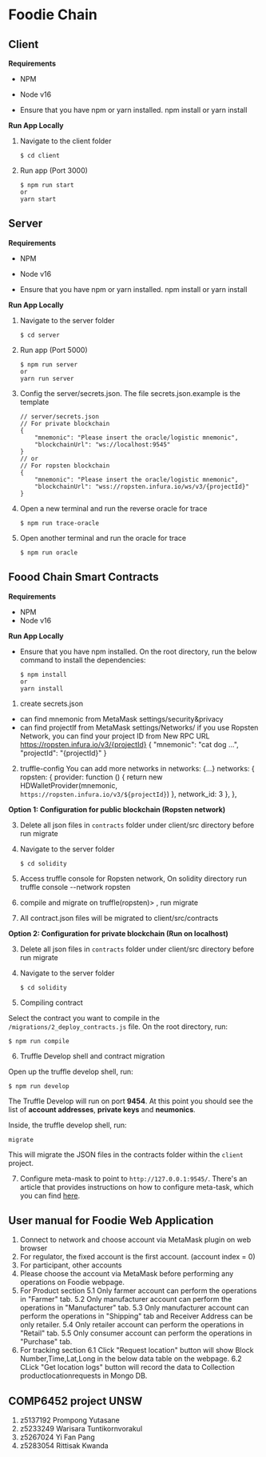 # Foodie Chain

## Client
**Requirements**
- NPM
- Node v16

- Ensure that you have npm or yarn installed.
npm install
or
yarn install

**Run App Locally**

1. Navigate to the client folder

    ```
    $ cd client
    ```

2. Run app (Port 3000)

    ```
    $ npm run start
    or
    yarn start
    ```
## Server
**Requirements**
- NPM
- Node v16

- Ensure that you have npm or yarn installed.
npm install
or
yarn install

**Run App Locally**

1. Navigate to the server folder

    ```
    $ cd server
    ```

2. Run app (Port 5000)

    ```
    $ npm run server
    or
    yarn run server
    ```
3. Config the server/secrets.json. The file secrets.json.example is the template
    ```
    // server/secrets.json
    // For private blockchain
    {
        "mnemonic": "Please insert the oracle/logistic mnemonic",
        "blockchainUrl": "ws://localhost:9545"
    }
    // or
    // For ropsten blockchain
    {
        "mnemonic": "Please insert the oracle/logistic mnemonic",
        "blockchainUrl": "wss://ropsten.infura.io/ws/v3/{projectId}"
    }
    ```

4. Open a new terminal and run the reverse oracle for trace

    ```
    $ npm run trace-oracle
    ```

5. Open another terminal and run the oracle for trace

    ```
    $ npm run oracle
    ```

## Foood Chain Smart Contracts

**Requirements**
- NPM
- Node v16

**Run App Locally**

- Ensure that you have npm installed. On the root directory, run the below command to install the dependencies:

    ```
    $ npm install
    or
    yarn install
    ```

1. create secrets.json
- can find mnemonic from MetaMask settings/security&privacy
- can find projectIf from MetaMask settings/Networks/
if you use Ropsten Network, you can find your project ID from New RPC URL https://ropsten.infura.io/v3/{projectId}
{
    "mnemonic": "cat dog ...",
    "projectId": "{projectId}"
}

2. truffle-config
You can add more networks in networks: {...}
 networks: {
    ropsten: {
      provider: function () {
        return new HDWalletProvider(mnemonic, `https://ropsten.infura.io/v3/${projectId}`)
      },
      network_id: 3
    },
  },

**Option 1: Configuration for public blockchain (Ropsten network)**

3. Delete all json files in `contracts` folder under client/src directory before run migrate

4. Navigate to the server folder

    ```
    $ cd solidity
    ```
5. Access truffle console for Ropsten network, On solidity directory run
truffle console --network ropsten

6. compile and migrate on truffle(ropsten)> , run
migrate

7. All contract.json files will be migrated to client/src/contracts

**Option 2: Configuration for private blockchain (Run on localhost)**

3. Delete all json files in `contracts` folder under client/src directory before run migrate

4. Navigate to the server folder

    ```
    $ cd solidity
    ```

5. Compiling contract

Select the contract you want to compile in the `/migrations/2_deploy_contracts.js` file. On the root directory, run: 

`$ npm run compile`

6. Truffle Develop shell and contract migration

Open up the truffle develop shell, run:

`$ npm run develop`

The Truffle Develop will run on port **9454**. At this point you should see the list of **account addresses**, **private keys** and **neumonics**.

Inside, the truffle develop shell, run:

`migrate`

This will migrate the JSON files in the contracts folder within the `client` project.

7. Configure meta-mask to point to `http://127.0.0.1:9545/`. There's an article that provides instructions on how to configure meta-task, which you can find [here](https://medium.com/fullstacked/connect-react-to-ethereum-b117986d56c1).

## User manual for Foodie Web Application
1. Connect to network and choose account via  MetaMask plugin on web browser
2. For regulator, the fixed account is the first account. (account index = 0)
3. For participant, other accounts
4. Please choose the account via MetaMask before performing any operations on Foodie webpage.
5. For Product section
    5.1 Only farmer account can perform the operations in "Farmer" tab.
    5.2 Only manufacturer account can perform the operations in "Manufacturer" tab.
    5.3 Only manufacturer account can perform the operations in "Shipping" tab and Receiver Address can be only retailer.
    5.4 Only retailer account can perform the operations in "Retail" tab.
    5.5 Only consumer account can perform the operations in "Purchase" tab.
6. For tracking section
    6.1 Click "Request location" button will show Block Number,Time,Lat,Long in the below data table on the webpage.
    6.2 CLick "Get location logs" button will record the data to Collection  productlocationrequests in Mongo DB.

## COMP6452 project UNSW
1. z5137192 Prompong Yutasane
2. z5233249 Warisara Tuntikornvorakul 
3. z5267024 Yi Fan Pang
4. z5283054 Rittisak Kwanda
